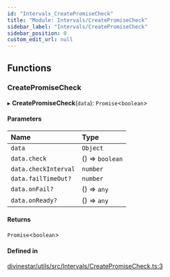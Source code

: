 ```yaml
---
id: "Intervals_CreatePromiseCheck"
title: "Module: Intervals/CreatePromiseCheck"
sidebar_label: "Intervals/CreatePromiseCheck"
sidebar_position: 0
custom_edit_url: null
---
```


## Functions

### CreatePromiseCheck

▸ **CreatePromiseCheck**(`data`): `Promise`\<`boolean`\>

#### Parameters

| Name | Type |
| :------ | :------ |
| `data` | `Object` |
| `data.check` | () => `boolean` |
| `data.checkInterval` | `number` |
| `data.failTimeOut?` | `number` |
| `data.onFail?` | () => `any` |
| `data.onReady?` | () => `any` |

#### Returns

`Promise`\<`boolean`\>

#### Defined in

[divinestar/utils/src/Intervals/CreatePromiseCheck.ts:3](https://github.com/lucasdamianjohnson/DivineVoxelEngine/blob/596fa7391478620ed460dfb4856ff0a763b91c49/divinestar/utils/src/Intervals/CreatePromiseCheck.ts#L3)
